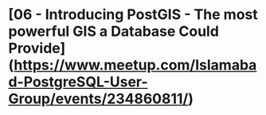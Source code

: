 # [06 - Introducing PostGIS - The most powerful GIS a Database Could Provide] (https://www.meetup.com/Islamabad-PostgreSQL-User-Group/events/234860811/)
